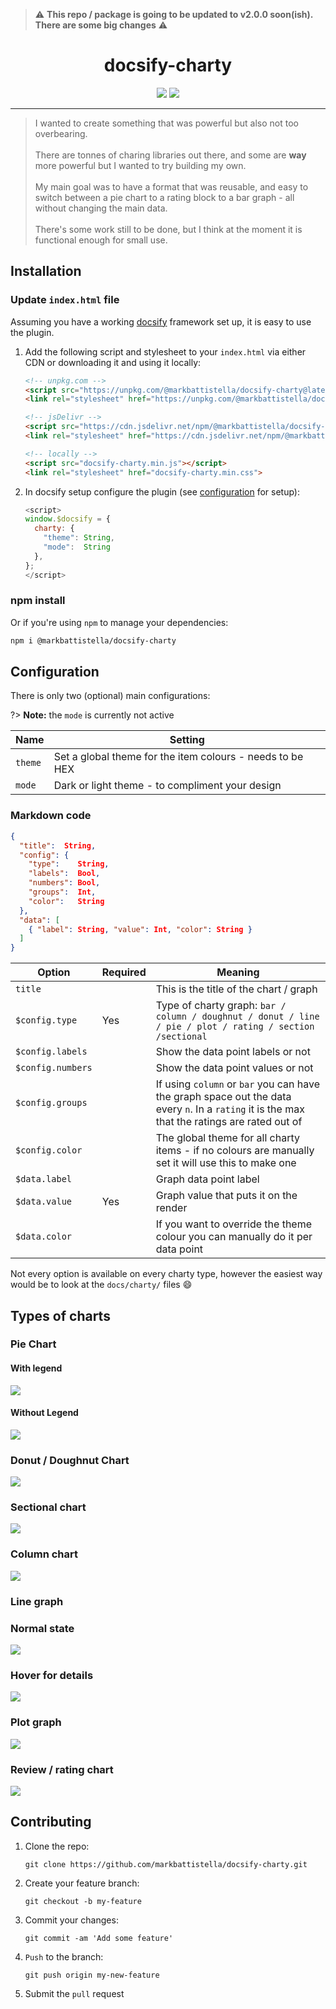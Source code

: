 > :warning: **This repo / package is going to be updated to v2.0.0 soon(ish). There are some big changes** :warning:

<div align="center">

# docsify-charty

[![](https://img.shields.io/badge/%20-@markbattistella-blue?logo=paypal&style=for-the-badge)](https://www.paypal.me/markbattistella/6AUD)
[![](https://img.shields.io/badge/%20-buymeacoffee-black?logo=buy-me-a-coffee&style=for-the-badge)](https://www.buymeacoffee.com/markbattistella)
</div>

---

> I wanted to create something that was powerful but also not too overbearing.<br><br>There are tonnes of charing libraries out there, and some are **way** more powerful but I wanted to try building my own.<br><br>My main goal was to have a format that was reusable, and easy to switch between a pie chart to a rating block to a bar graph - all without changing the main data.<br><br>There's some work still to be done, but I think at the moment it is functional enough for small use.

## Installation

### Update `index.html` file

Assuming you have a working [docsify](https://docsify.js.org/) framework set up, it is easy to use the plugin.

1. Add the following script and stylesheet to your `index.html` via either CDN or downloading it and using it locally:

    ```html
    <!-- unpkg.com -->
    <script src="https://unpkg.com/@markbattistella/docsify-charty@latest"></script>
    <link rel="stylesheet" href="https://unpkg.com/@markbattistella/docsify-charty@1.0.4/dist/docsify-charty.min.css">

    <!-- jsDelivr -->
    <script src="https://cdn.jsdelivr.net/npm/@markbattistella/docsify-charty@latest"></script>
    <link rel="stylesheet" href="https://cdn.jsdelivr.net/npm/@markbattistella/docsify-charty@latest/dist/docsify-charty.min.css">

    <!-- locally -->
    <script src="docsify-charty.min.js"></script>
    <link rel="stylesheet" href="docsify-charty.min.css">
    ```

1. In docsify setup configure the plugin (see [configuration](#configuration) for setup):

    ```js
    <script>
    window.$docsify = {
      charty: {
        "theme": String,
        "mode":  String
      },
    };
    </script>
    ```

### npm install

Or if you're using `npm` to manage your dependencies:

```sh
npm i @markbattistella/docsify-charty
```

## Configuration

There is only two (optional) main configurations:

?> **Note:** the `mode` is currently not active

| Name    | Setting                                                   |
|---------|-----------------------------------------------------------|
| `theme` | Set a global theme for the item colours - needs to be HEX |
| `mode`  | Dark or light theme - to compliment your design           |

### Markdown code

```json
{
  "title":  String,
  "config": {
    "type":    String,
    "labels":  Bool,
    "numbers": Bool,
    "groups":  Int,
    "color":   String
  },
  "data": [
    { "label": String, "value": Int, "color": String }
  ]
}
```

| Option            | Required | Meaning                                      |
|-------------------|----------|----------------------------------------------|
| `title`           |          | This is the title of the chart / graph       |
| `$config.type`    | Yes      | Type of charty graph: `bar / column / doughnut / donut / line / pie / plot / rating / section /sectional`                    |
| `$config.labels`  |          | Show the data point labels or not            |
| `$config.numbers` |          | Show the data point values or not            |
| `$config.groups`  |          | If using `column` or `bar` you can have the graph space out the data every `n`. In a `rating` it is the max that the ratings are rated out of |
| `$config.color`   |          | The global theme for all charty items - if no colours are manually set it will use this to make one                         |
| `$data.label`     |          | Graph data point label                       |
| `$data.value`     | Yes      | Graph value that puts it on the render       |
| `$data.color`     |          | If you want to override the theme colour you can manually do it per data point |

Not every option is available on every charty type, however the easiest way would be to look at the `docs/charty/` files :smile:

## Types of charts

### Pie Chart

#### With legend

![](/docs/demo/01.jpg)

#### Without Legend

![](/docs/demo/02.jpg)

### Donut / Doughnut Chart

![](/docs/demo/03.jpg)

### Sectional chart

![](/docs/demo/04.jpg)

### Column chart

![](/docs/demo/05.jpg)

### Line graph

### Normal state

![](/docs/demo/06.jpg)

### Hover for details

![](/docs/demo/07.jpg)

### Plot graph

![](/docs/demo/08.jpg)

### Review / rating chart

![](/docs/demo/09.jpg)

## Contributing

1. Clone the repo:

    `git clone https://github.com/markbattistella/docsify-charty.git`

1. Create your feature branch:

    `git checkout -b my-feature`

1. Commit your changes:

    `git commit -am 'Add some feature'`

1. `Push` to the branch:

    `git push origin my-new-feature`

1. Submit the `pull` request
